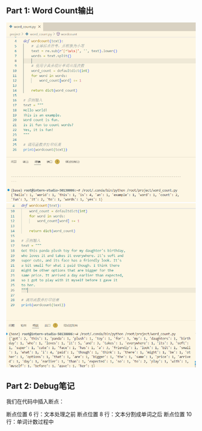 ## Part 1: Word Count输出

![](wordcount1.png)
![](wordcount2.png)

## Part 2: Debug笔记

我们在代码中插入断点：

断点位置 6 行：文本处理之前
断点位置 8 行：文本分割成单词之后
断点位置 10 行：单词计数过程中


